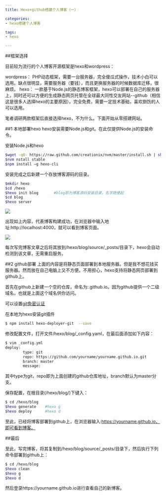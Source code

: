 ```yaml
---
title: Hexo+github搭建个人博客（一）

categories: 
- hexo搭建个人博客

tags:
- hexo

---
```

##框架选择
<p>目前较为流行的个人博客开源框架是hexo和wordpress：</p>
wordpress： PHP动态框架，需要一台服务器，完全傻瓜式操作，技术小白可以选用。缺点很明显，需要服务器（要钱），而且更换服务器的时候数据库迁移，很麻烦。
<!-- more -->
hexo： 一款基于Node.js的静态博客框架，hexo可以部署在自己的服务器上，同时还可以方便的生成静态网页托管在全球最大同性交友网站--github（相信这是很多人选择hexo的主要原因）。完全免费，需要一定技术基础，喜欢捯饬的人可以选用。

笔者调研两款框架后直接选择hexo，不为什么。下面开始从零搭建网站。

##1 本地部署hexo
hexo安装需要Node.js和git。在此仅提供Node.js的安装命令。

安装Node.js和hexo

``` bash
$wget -qO- https://raw.github.com/creationix/nvm/master/install.sh | sh
$nvm nstall stable
$npm install –g hexo-cli
```
安装完成之后新建一个存放博客源码的目录。

``` bash
$mkdir hexo
$cd /hexo
$hexo init blog       #blog即为博客源码安装目录，名字随便起
$cd blog
$hexo server
```
![](/images/hexo_server.png)

出现如上内容，代表博客构建成功，在浏览器中输入地址:http://localhost:4000，就可以看到博客页面。

![](/images/hexo_index.png)

每次写完博客文章之后将其放到/hexo/blog/source/_posts/目录下，hexo会自动检测到该文章，无需重启服务。

##2 github部署
上面的内容是将静态页面部署到本地服务器。但是我不想花钱买服务器。然而放在自己电脑上又不方便。不用担心，hexo支持将静态网页部署到github上。

首先在github上新建一个空的仓库，命名为:<yourname>.github.io。因为github提供一个二级域名，也就是上面这个域名供你访问。

可以设置[git免密认证](https://www.jianshu.com/p/b5ec092fc1d1)

在本地为hexo安装git插件

``` bash
$ npm install hexo-deployer-git  --save
```

修改配置文件，打开文件/hexo/blog/_config.yaml，在最后面添加如下内容：

``` bash
$ vim _config.yml
deploy:
  		type: git
  		repo: https://github.com/yourname/yourname.github.io.git
  		branch: master
  		message:
```

其中type为git，repo即为上面创建的github仓库地址，branch默认为master分支。

保存配置，在根目录(/hexo/blog/)下键入：

``` bash
$ cd /hexo/blog
$hexo generate    #hexo g
$hexo deploy      #hexo d
```

至此，已经将博客部署到github上，在浏览器输入:https://yourname.github.io，即可看到博客。

##最后

至此，写完博客，将其复制到/hexo/blog/source/_posts/目录下，然后执行下列命令部署到github上：

``` bash
$ cd /hexo/blog
$hexo clean
$hexo g
$hexo d
```

然后登录https://yourname.github.io进行查看自己的新博客。